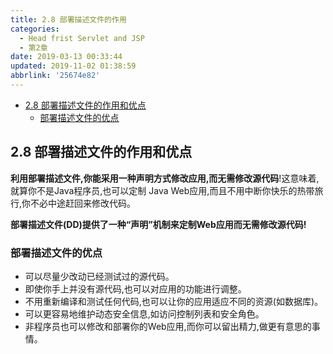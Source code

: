 ```yaml
---
title: 2.8 部署描述文件的作用
categories: 
  - Head frist Servlet and JSP
  - 第2章
date: 2019-03-13 00:33:44
updated: 2019-11-02 01:38:59
abbrlink: '25674e82'
---
```

- [2.8 部署描述文件的作用和优点](/ReadingNotes/25674e82/#2-8-部署描述文件的作用和优点)
    - [部署描述文件的优点](/ReadingNotes/25674e82/#部署描述文件的优点)

<!--more-->
<script src="https://cdn.bootcss.com/jquery/3.4.0/jquery.slim.min.js"></script>
<script>$(document).ready(function () {$(".post-body > ul:nth-child(1)").hide();});</script>

<!--end-->
## 2.8 部署描述文件的作用和优点 ##
**利用部署描述文件,你能采用一种声明方式修改应用,而无需修改源代码**!这意味着,就算你不是Java程序员,也可以定制 Java Web应用,而且不用中断你快乐的热带旅行,你不必中途赶回来修改代码。

**部署描述文件(DD)提供了一种“声明”机制来定制Web应用而无需修改源代码!**
### 部署描述文件的优点 ###
- 可以尽量少改动已经测试过的源代码。
- 即使你手上并没有源代码,也可以对应用的功能进行调整。
- 不用重新编译和测试任何代码,也可以让你的应用适应不同的资源(如数据库)。
- 可以更容易地维护动态安全信息,如访问控制列表和安全角色。
- 非程序员也可以修改和部署你的Web应用,而你可以留出精力,做更有意思的事情。


